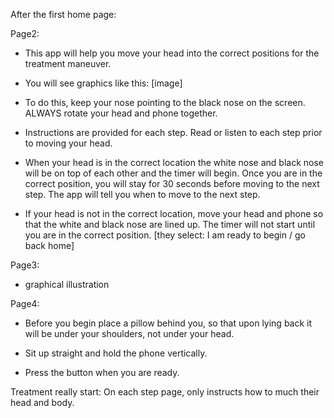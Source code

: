 After the first home page:

Page2:
- This app will help you move your head into the correct positions for the treatment maneuver.
- You will see graphics like this: [image]
- To do this, keep your nose pointing to the black nose on the screen. ALWAYS rotate your head and phone together.
- Instructions are provided for each step. Read or listen to each step prior to moving your head.

- When your head is in the correct location the white nose and black nose will be on top of each other and the timer will begin. Once you are in the correct position, you will stay for 30 seconds before moving to the next step.  The app will tell you when to move to the next step.
- If your head is not in the correct location, move your head and phone so that the white and black nose are lined up. The timer will not start until you are in the correct position. [they select: I am ready to begin / go back home]

Page3:
- graphical illustration

Page4:
- Before you begin place a pillow behind you, so that upon lying back it will be under your shoulders, not under your head.

- Sit up straight and hold the phone vertically.
- Press the button when you are ready.

Treatment really start:
On each step page, only instructs how to much their head and body.
